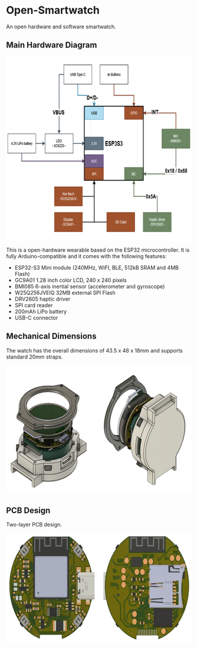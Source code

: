 # Open-Smartwatch
An open hardware and software smartwatch.

## Main Hardware Diagram

<img src="https://github.com/dantudose/open-smartwatch/blob/main/Images/Hacktor_Diagram.jpg" height="500"/>

This is a open-hardware wearable based on the ESP32 microcontroller. It is fully Arduino-compatible and it comes with the following features:
* ESP32-S3 Mini module (240MHz, WiFI, BLE, 512kB SRAM and 4MB Flash)
* GC9A01 1.28 inch color LCD, 240 x 240 pixels
* BMI085 6-axis inertial sensor (accelerometer and gyroscope)
* W25Q256JVEIQ 32MB external SPI Flash
* DRV2605 haptic driver
* SPI card reader
* 200mAh LiPo battery
* USB-C connector

## Mechanical Dimensions

The watch has the overall dimensions of 43.5 x 48 x 18mm and supports standard 20mm straps.

<img src="https://github.com/dantudose/open-smartwatch/blob/main/Images/Hacktor_Mechanical.jpg" height="350"/>

## PCB Design

Two-layer PCB design.

<img src="https://github.com/dantudose/open-smartwatch/blob/main/Images/Hacktor_PCB.jpg" height="300"/>


